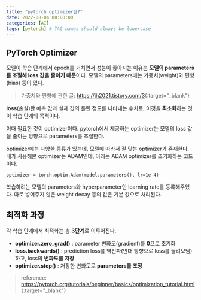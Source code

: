 ```yaml
---
title: "pytorch optimizer란?"
date: 2022-08-04 00:00:00
categories: [AI]
tags: [pytorch] # TAG names should always be lowercase
---
```


## PyTorch Optimizer

모델이 학습 단계에서 epoch를 거치면서 성능이 좋아지는 이유는 **모델의 parameters를 조절해 loss 값을 줄이기 때문**이다.
모델의 parameters에는 가중치(weight)와 편향(bias) 등이 있다.

> 가중치와 편향에 관한 글: <https://jh2021.tistory.com/3>{:target="\_blank"}

**loss**(손실)란 예측 값과 실제 값의 틀린 정도를 나타내는 수치로, 이것을 **최소화**하는 것이 학습 단계의 목적이다.

이때 필요한 것이 optimizer이다. pytorch에서 제공하는 optimizer는 모델의 loss 값을 줄이는 방향으로 parameters를 조절한다.

optimizer에는 다양한 종류가 있는데, 모델에 따라서 잘 맞는 optimizer가 존재한다.  
내가 사용해본 optimizer는 ADAM인데, 아래는 ADAM optimizer를 초기화하는 코드이다.

```
optimizer = torch.optim.Adam(model.parameters(), lr=1e-4)
```

학습하려는 모델의 parameters와 hyperparameter인 learning rate를 등록해주었다. 따로 넣어주지 않은 weight decay 등의 값은 기본 값으로 처리된다.

## 최적화 과정

각 학습 단계에서 최적화는 총 **3단계**로 이루어진다.

- **optimizer.zero_grad()** : parameter 변화도(gradient)를 **0**으로 초기화
- **loss.backwards()** : prediction loss를 역전파(반대 방향으로 loss를 돌려보냄)하고, loss의 **변화도를 저장**
- **optimizer.step()** : 저장한 변화도로 **parameters를 조정**

> reference: <https://pytorch.org/tutorials/beginner/basics/optimization_tutorial.html>{:target="\_blank"}
